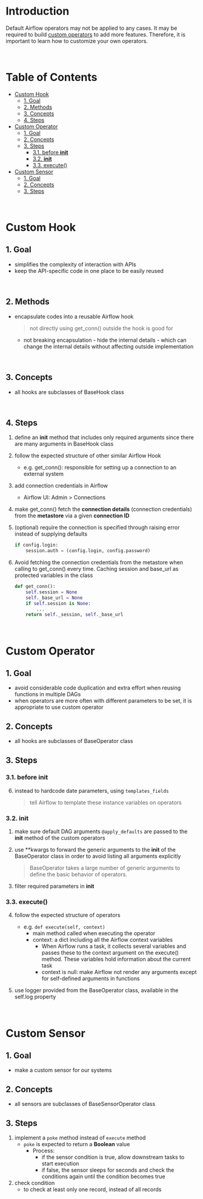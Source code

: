 <!-- omit in toc -->
# Introduction
Default Airflow operators may not be applied to any cases. It may be required to build [custom operators](https://airflow.apache.org/docs/apache-airflow/stable/howto/custom-operator.html) to add more features. Therefore, it is important to learn how to customize your own operators.

<br />

<!-- omit in toc -->
# Table of Contents
- [Custom Hook](#custom-hook)
  - [1. Goal](#1-goal)
  - [2. Methods](#2-methods)
  - [3. Concepts](#3-concepts)
  - [4. Steps](#4-steps)
- [Custom Operator](#custom-operator)
  - [1. Goal](#1-goal-1)
  - [2. Concepts](#2-concepts)
  - [3. Steps](#3-steps)
    - [3.1. before __init__](#31-before-init)
    - [3.2. __init__](#32-init)
    - [3.3. execute()](#33-execute)
- [Custom Sensor](#custom-sensor)
  - [1. Goal](#1-goal-2)
  - [2. Concepts](#2-concepts-1)
  - [3. Steps](#3-steps-1)

<br />

# Custom Hook

## 1. Goal
* simplifies the complexity of interaction with APIs
* keep the API-specific code in one place to be easily reused

<br />

## 2. Methods
* encapsulate codes into a reusable Airflow hook
  > not directly using get_conn() outside the hook is good for
    * not breaking encapsulation - hide the internal details - which can change the internal details without affecting outside implementation

<br />

## 3. Concepts
* all hooks are subclasses of BaseHook class

<br />

## 4. Steps
1. define an **init** method that includes only required arguments since there are many arguments in BaseHook class
2. follow the expected structure of other similar Airflow Hook
   * e.g. get_conn(): responsible for setting up a connection to an external system
3. add connection credentials in Airflow
    * Airflow UI: Admin > Connections

4. make get_conn() fetch the **connection details** (connection credentials) from the **metastore** via a given **connection ID**
5. (optional) require the connection is specified through raising error instead of supplying defaults

    ```python
    if config.login:
        session.auth = (config.login, config.password)
    ```
6. Avoid fetching the connection credentials from the metastore when calling to get_conn() every time. Caching session and base_url as protected variables in the class

    ```python
    def get_conn():
        self.session = None
        self._base_url = None
        if self.session is None:
            ...
        return self._session, self._base_url
    ``` 

<br />

# Custom Operator

## 1. Goal
* avoid considerable code duplication and extra effort when reusing functions in multiple DAGs
* when operators are more often with different parameters to be set, it is appropriate to use custom operator

## 2. Concepts
* all hooks are subclasses of BaseOperator class

## 3. Steps

### 3.1. before __init__
6. instead to hardcode date parameters, using `templates_fields`
   > tell Airflow to template these instance variables on operators

### 3.2. __init__
1. make sure default DAG arguments `@apply_defaults` are passed to the __init__ method of the custom operators

2. use **kwargs to forward the generic arguments to the __init__ of the BaseOperator class in order to avoid listing all arguments explicitly
   > BaseOperator takes a large number of generic arguments to define the basic behavior of operators.
    
3. filter required parameters in __init__


### 3.3. execute()
4. follow the expected structure of operators
    * e.g. `def execute(self, context)`
      * main method called when executing the operator
      * context: a dict including all the Airflow context variables
        * When Airflow runs a task, it collects several variables and passes these to the context argument on the execute() method. These variables hold information about the current task
        * context is null: make Airflow not render any arguments except for self-defined arguments in functions

5. use logger provided from the BaseOperator class, available in the self.log property

<br />

# Custom Sensor

## 1. Goal
* make a custom sensor for our systems

## 2. Concepts
* all sensors are subclasses of BaseSensorOperator class

## 3. Steps
1. implement a `poke` method instead of `execute` method
   * `poke` is expected to return a **Boolean** value 
     * Process:
       * if the sensor condition is true, allow downstream tasks to start execution
       * if false, the sensor sleeps for seconds and check the conditions again until the condition becomes true
2. check condition
   * to check at least only one record, instead of all records 